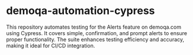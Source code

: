 # demoqa-automation-cypress
This repository automates testing for the Alerts feature on demoqa.com using Cypress. It covers simple, confirmation, and prompt alerts to ensure proper functionality. The suite enhances testing efficiency and accuracy, making it ideal for CI/CD integration.
